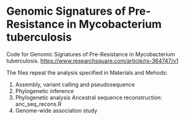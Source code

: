 # Genomic Signatures of Pre-Resistance in Mycobacterium tuberculosis

Code for Genomic Signatures of Pre-Resistance in Mycobacterium tuberculosis.
https://www.researchsquare.com/article/rs-364747/v1

The files repeat the analysis specified in Materials and Mehods:
1) Assembly, variant calling and pseudosequence
2) Phylogenetic inference
3) Phylogenetic analysis
    Ancestral sequence reconstruction: anc_seq_recons.R
5) Genome-wide association study



